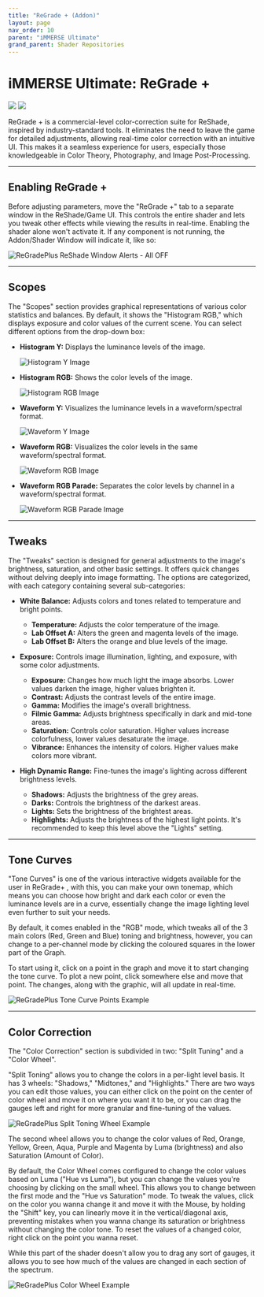 ```yaml
---
title: "ReGrade + (Addon)"
layout: page
nav_order: 10
parent: "iMMERSE Ultimate"
grand_parent: Shader Repositories
---
```


<!-- Calls the CSS for the script that runs the sliders on the page -->
<!-- Why this is required, I will never fucking know because I tried everything to possibly get it to work without needing it LMAO -->
<link rel="stylesheet" href="{{ '/assets/css/juxtapose.css' | relative_url }}">

# iMMERSE Ultimate: ReGrade +

<div class="juxtapose" data-mode="horizontal">
<img src="../images/regradeplus_header_off.webp" data-label="Disabled">
<img src="../images/regradeplus_header_on.webp" data-label="Enabled">
</div>

ReGrade + is a commercial-level color-correction suite for ReShade, inspired by industry-standard tools. It eliminates the need to leave the game for detailed adjustments, allowing real-time color correction with an intuitive UI. This makes it a seamless experience for users, especially those knowledgeable in Color Theory, Photography, and Image Post-Processing.

---

## Enabling ReGrade +

Before adjusting parameters, move the "ReGrade +" tab to a separate window in the ReShade/Game UI. This controls the entire shader and lets you tweak other effects while viewing the results in real-time. Enabling the shader alone won't activate it. If any component is not running, the Addon/Shader Window will indicate it, like so:

![ReGradePlus ReShade Window Alerts - All OFF](../images/regradeplus_shaders_disabled.webp)

---

## Scopes

The "Scopes" section provides graphical representations of various color statistics and balances. By default, it shows the "Histogram RGB," which displays exposure and color values of the current scene. You can select different options from the drop-down box:

* **Histogram Y:** Displays the luminance levels of the image.

    ![Histogram Y Image](../images/regradeplus_histogram_y.webp)

* **Histogram RGB:** Shows the color levels of the image.

    ![Histogram RGB Image](../images/regradeplus_histogram_rgb.webp)

* **Waveform Y:** Visualizes the luminance levels in a waveform/spectral format.

    ![Waveform Y Image](../images/regradeplus_waveform_y.webp)

* **Waveform RGB:** Visualizes the color levels in the same waveform/spectral format.

    ![Waveform RGB Image](../images/regradeplus_waveform_rgb.webp)

* **Waveform RGB Parade:** Separates the color levels by channel in a waveform/spectral format.

    ![Waveform RGB Parade Image](../images/regradeplus_waveform_rgb_parade.webp)


---

## Tweaks

The "Tweaks" section is designed for general adjustments to the image's brightness, saturation, and other basic settings. It offers quick changes without delving deeply into image formatting. The options are categorized, with each category containing several sub-categories:

* **White Balance:** Adjusts colors and tones related to temperature and bright points.

    * **Temperature:** Adjusts the color temperature of the image.
    * **Lab Offset A:** Alters the green and magenta levels of the image.
    * **Lab Offset B:** Alters the orange and blue levels of the image.

* **Exposure:** Controls image illumination, lighting, and exposure, with some color adjustments.

    * **Exposure:** Changes how much light the image absorbs. Lower values darken the image, higher values brighten it.
    * **Contrast:** Adjusts the contrast levels of the entire image.
    * **Gamma:** Modifies the image's overall brightness.
    * **Filmic Gamma:** Adjusts brightness specifically in dark and mid-tone areas.
    * **Saturation:** Controls color saturation. Higher values increase colorfulness, lower values desaturate the image.
    * **Vibrance:** Enhances the intensity of colors. Higher values make colors more vibrant.

* **High Dynamic Range:** Fine-tunes the image's lighting across different brightness levels.

    * **Shadows:** Adjusts the brightness of the grey areas.
    * **Darks:** Controls the brightness of the darkest areas.
    * **Lights:** Sets the brightness of the brightest areas.
    * **Highlights:** Adjusts the brightness of the highest light points. It's recommended to keep this level above the "Lights" setting.

---

## Tone Curves

"Tone Curves" is one of the various interactive widgets available for the user in ReGrade+ , with this, you can make your own tonemap, which means you can choose how bright and dark each color or even the luminance levels are in a curve, essentially change the image lighting level even further to suit your needs.

By default, it comes enabled in the "RGB" mode, which tweaks all of the 3 main colors (Red, Green and Blue) toning and brightness, however, you can change to a per-channel mode by clicking the coloured squares in the lower part of the Graph.

To start using it, click on a point in the graph and move it to start changing the tone curve. To plot a new point, click somewhere else and move that point. The changes, along with the graphic, will all update in real-time.

![ReGradePlus Tone Curve Points Example](../images/regradeplus_tonecurve.webp)

---

## Color Correction

The "Color Correction" section is subdivided in two: "Split Tuning" and a "Color Wheel".

"Split Toning" allows you to change the colors in a per-light level basis. It has 3 wheels: "Shadows," "Midtones," and "Highlights." There are two ways you can edit those values, you can either click on the point on the center of color wheel and move it on where you want it to be, or you can drag the gauges left and right for more granular and fine-tuning of the values.

![ReGradePlus Split Toning Wheel Example](../images/regradeplus_colorcorrection.webp)

The second wheel allows you to change the color values of Red, Orange, Yellow, Green, Aqua, Purple and Magenta by Luma (brightness) and also Saturation (Amount of Color).

By default, the Color Wheel comes configured to change the color values based on Luma ("Hue vs Luma"), but you can change the values you're choosing by clicking on the small wheel. This allows you to change between the first mode and the "Hue vs Saturation" mode. To tweak the values, click on the color you wanna change it and move it with the Mouse, by holding the "Shift" key, you can linearly move it in the vertical/diagonal axis, preventing mistakes when you wanna change its saturation or brightness without changing the color tone. To reset the values of a changed color, right click on the point you wanna reset. 

While this part of the shader doesn't allow you to drag any sort of gauges, it allows you to see how much of the values are changed in each section of the spectrum.

![ReGradePlus Color Wheel Example](../images/regradeplus_huevsluma.webp)

<!-- Ending script that runs the sliders on the page -->
<script src="{{ '/assets/js/juxtapose.js' | relative_url }}"></script>
<script>
  document.addEventListener('DOMContentLoaded', function () {
    Juxtapose.make();
  });
</script>